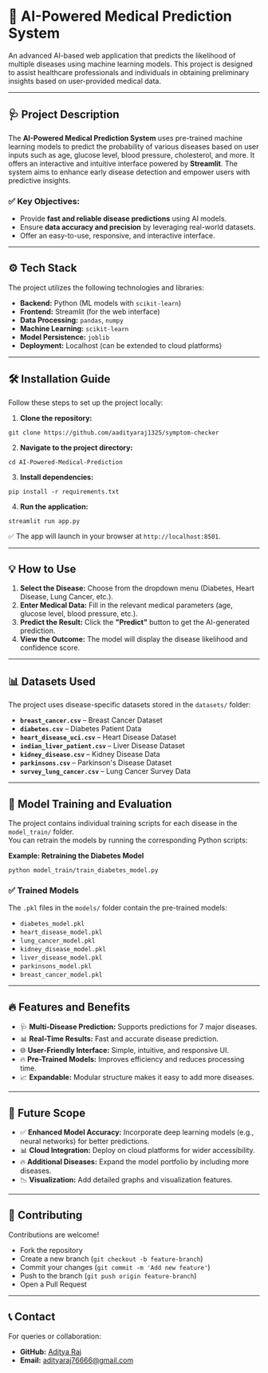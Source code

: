 ﻿
# 🚀 **AI-Powered Medical Prediction System**
An advanced AI-based web application that predicts the likelihood of multiple diseases using machine learning models. This project is designed to assist healthcare professionals and individuals in obtaining preliminary insights based on user-provided medical data.

---

## 🩺 **Project Description**
The **AI-Powered Medical Prediction System** uses pre-trained machine learning models to predict the probability of various diseases based on user inputs such as age, glucose level, blood pressure, cholesterol, and more. It offers an interactive and intuitive interface powered by **Streamlit**. The system aims to enhance early disease detection and empower users with predictive insights.

### ✅ **Key Objectives:**
- Provide **fast and reliable disease predictions** using AI models.
- Ensure **data accuracy and precision** by leveraging real-world datasets.
- Offer an easy-to-use, responsive, and interactive interface.

---

## ⚙️ **Tech Stack**
The project utilizes the following technologies and libraries:
- **Backend:** Python (ML models with `scikit-learn`)
- **Frontend:** Streamlit (for the web interface)
- **Data Processing:** `pandas`, `numpy`
- **Machine Learning:** `scikit-learn`
- **Model Persistence:** `joblib`
- **Deployment:** Localhost (can be extended to cloud platforms)

---

## 🛠️ **Installation Guide**
Follow these steps to set up the project locally:

1. **Clone the repository:**
```
git clone https://github.com/aadityaraj1325/symptom-checker
```

2. **Navigate to the project directory:**
```
cd AI-Powered-Medical-Prediction
```

3. **Install dependencies:**
```
pip install -r requirements.txt
```

4. **Run the application:**
```
streamlit run app.py
```

✅ The app will launch in your browser at `http://localhost:8501`.

---

## 💡 **How to Use**
1. **Select the Disease:** Choose from the dropdown menu (Diabetes, Heart Disease, Lung Cancer, etc.).  
2. **Enter Medical Data:** Fill in the relevant medical parameters (age, glucose level, blood pressure, etc.).  
3. **Predict the Result:** Click the **"Predict"** button to get the AI-generated prediction.  
4. **View the Outcome:** The model will display the disease likelihood and confidence score.  

---

## 📊 **Datasets Used**
The project uses disease-specific datasets stored in the `datasets/` folder:

- **`breast_cancer.csv`** – Breast Cancer Dataset
- **`diabetes.csv`** – Diabetes Patient Data
- **`heart_disease_uci.csv`** – Heart Disease Dataset
- **`indian_liver_patient.csv`** – Liver Disease Dataset
- **`kidney_disease.csv`** – Kidney Disease Data
- **`parkinsons.csv`** – Parkinson's Disease Dataset
- **`survey_lung_cancer.csv`** – Lung Cancer Survey Data

---

## 🧠 **Model Training and Evaluation**
The project contains individual training scripts for each disease in the `model_train/` folder.  
You can retrain the models by running the corresponding Python scripts:

**Example: Retraining the Diabetes Model**
```
python model_train/train_diabetes_model.py
```

### ✅ **Trained Models**
The `.pkl` files in the `models/` folder contain the pre-trained models:
- `diabetes_model.pkl`
- `heart_disease_model.pkl`
- `lung_cancer_model.pkl`
- `kidney_disease_model.pkl`
- `liver_disease_model.pkl`
- `parkinsons_model.pkl`
- `breast_cancer_model.pkl`

---

## 🔥 **Features and Benefits**
- 🩺 **Multi-Disease Prediction:** Supports predictions for 7 major diseases.  
- 📊 **Real-Time Results:** Fast and accurate disease prediction.  
- 🌐 **User-Friendly Interface:** Simple, intuitive, and responsive UI.  
- 🔥 **Pre-Trained Models:** Improves efficiency and reduces processing time.  
- 📈 **Expandable:** Modular structure makes it easy to add more diseases.  

---

## 🚀 **Future Scope**
- ✅ **Enhanced Model Accuracy:** Incorporate deep learning models (e.g., neural networks) for better predictions.  
- 📊 **Cloud Integration:** Deploy on cloud platforms for wider accessibility.  
- 🔥 **Additional Diseases:** Expand the model portfolio by including more diseases.  
- 📉 **Visualization:** Add detailed graphs and visualization features.  

---

## 🤝 **Contributing**
Contributions are welcome!  
- Fork the repository  
- Create a new branch (`git checkout -b feature-branch`)  
- Commit your changes (`git commit -m 'Add new feature'`)  
- Push to the branch (`git push origin feature-branch`)  
- Open a Pull Request  

---

## 📞 **Contact**
For queries or collaboration:  
- **GitHub:** [Aditya Raj](https://github.com/aadityaraj1325)  
- **Email:** adityaraj76666@gmail.com  

